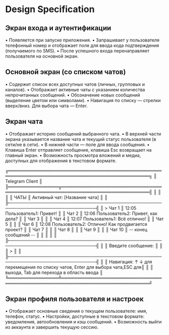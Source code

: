 # Design Specification

## Экран входа и аутентификации
•	Появляется при запуске приложения.
•	Запрашивает у пользователя телефонный номер и отображает поле для ввода кода подтверждения (получаемого по SMS).
•	После успешного входа перенаправляет пользователя на основной экран.
## Основной экран (со списком чатов)
•	Содержит список всех доступных чатов (личных, групповых и каналов).
•	Отображает активные чаты с указанием количества непрочитанных сообщений.
•	Обозначение новых сообщений (выделение цветом или символами).
•	Навигация по списку — стрелки вверх/вниз. Для выбора чата — Enter.
## Экран чата
•	Отображает историю сообщений выбранного чата.
•	В верхней части экрана указывается название чата и текущий статус пользователя (в сети/не в сети).
•	В нижней части — поле для ввода сообщения.
•	Клавиша Enter отправляет сообщение, клавиша Esc возвращает на главный экран.
•	Возможность просмотра вложений и медиа, доступных для отображения в текстовом формате.

╔═══════════════════════════════════════════════════════════════════════════════════════════════╗
║ Telegram Client                                                                               ║
╠════════════════╦══════════════════════════════════════════════════════════════════════════════╣
║                ║                                                                              ║
║    ЧАТЫ        ║       Активный чат: [Название чата]                                          ║
║                ╠──────────────────────────────────────────────────────────────────────────────╣
║    > Чат 1     ║  12:05  Пользователь1: Привет!                                               ║
║      Чат 2     ║  12:06  Пользователь2: Привет, как дела?                                     ║
║      Чат 3     ║                                                                              ║
║      Чат 4     ║  12:07  Пользователь1: Всё отлично!                                          ║
║      Чат 5     ║                                                                              ║
║      Чат 6     ║  12:08  Пользователь2: Отлично! Как продвигается проект?                     ║
║      Чат 7     ║                                                                              ║
║      Чат 8     ║                                                                              ║
║      Чат 9     ║                                                                              ║
║      Чат 10    ║  -- конец сообщений --                                                       ║
║                ║                                                                              ║
║                ╠──────────────────────────────────────────────────────────────────────────────╣
║                ║ Введите сообщение:                                                           ║
║                ║ >                                                                            ║
║                ╠──────────────────────────────────────────────────────────────────────────────╣
║                ║ Навигация: ↑ ↓ для перемещения по списку чатов, Enter для выбора чата,ESC для║
║                ║ выхода, Tab для перехода в область ввода                                     ║
╚════════════════╩══════════════════════════════════════════════════════════════════════════════╝




## Экран профиля пользователя и настроек
•	Отображает основные сведения о текущем пользователе: имя, телефон, статус.
•	Настройки, доступные в текстовом формате: уведомления, автообновления и кэш сообщений.
•	Возможность выйти из аккаунта и завершить текущую сессию.
